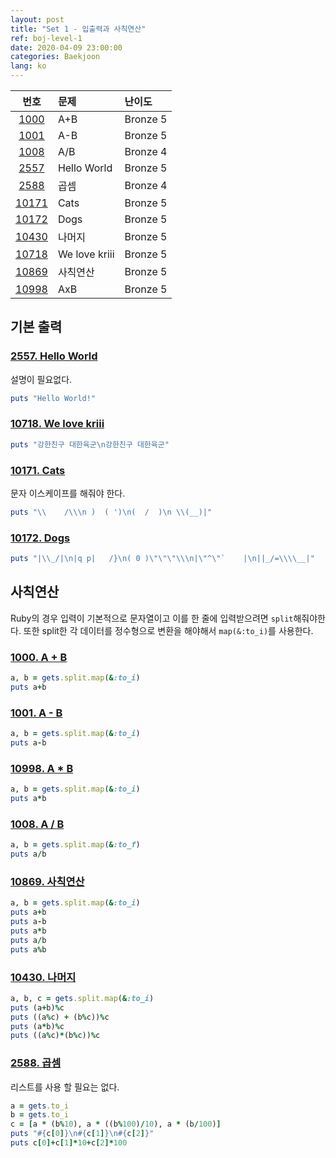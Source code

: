 ```yaml
---
layout: post
title: "Set 1 - 입출력과 사칙연산"
ref: boj-level-1
date: 2020-04-09 23:00:00
categories: Baekjoon
lang: ko
---
```


|번호|문제|난이도|
|:-:|:--|:--|
|[1000](#1000)|A+B|Bronze 5|
|[1001](#1001)|A-B|Bronze 5|
|[1008](#1008)|A/B|Bronze 4|
|[2557](#2557)|Hello World|Bronze 5|
|[2588](#2588)|곱셈|Bronze 4|
|[10171](#10171)|Cats|Bronze 5|
|[10172](#10172)|Dogs|Bronze 5|
|[10430](#10430)|나머지|Bronze 5|
|[10718](#10718)|We love kriii|Bronze 5|
|[10869](#10869)|사칙연산|Bronze 5|
|[10998](#10998)|AxB|Bronze 5|

<div class="divider"></div>

## 기본 출력
### [2557. Hello World](https://www.acmicpc.net/problem/2557) <a id="2557"></a>
설명이 필요없다.

```rb
puts "Hello World!"
```

### [10718. We love kriii](https://www.acmicpc.net/problem/10718) <a id="10718"></a>
```rb
puts "강한친구 대한육군\n강한친구 대한육군"
```

### [10171. Cats](https://www.acmicpc.net/problem/10171) <a id="10171"></a>
문자 이스케이프를 해줘야 한다.

```rb
puts "\\    /\\\n )  ( ')\n(  /  )\n \\(__)|"
```

### [10172. Dogs](https://www.acmicpc.net/problem/10172) <a id="10172"></a>

```rb
puts "|\\_/|\n|q p|   /}\n( 0 )\"\"\"\\\n|\"^\"`    |\n||_/=\\\\__|"
```
<div class="divider"></div>

## 사칙연산
Ruby의 경우 입력이 기본적으로 문자열이고 이를 한 줄에 입력받으려면 `split`해줘야한다.
또한 split한 각 데이터를 정수형으로 변환을 해야해서 `map(&:to_i)`를 사용한다.

### [1000. A + B](https://www.acmicpc.net/problem/1000) <a id="1000"></a>
```rb
a, b = gets.split.map(&:to_i)
puts a+b
```

### [1001. A - B](https://www.acmicpc.net/problem/1001) <a id="1001"></a>
```rb
a, b = gets.split.map(&:to_i)
puts a-b
```

### [10998. A \* B](https://www.acmicpc.net/problem/10998) <a id="10998"></a>
```rb
a, b = gets.split.map(&:to_i)
puts a*b
```

### [1008. A / B](https://www.acmicpc.net/problem/1008) <a id="1008"></a>
```rb
a, b = gets.split.map(&:to_f)
puts a/b
```

### [10869. 사칙연산](https://www.acmicpc.net/problem/10869) <a id="10869"></a>
```rb
a, b = gets.split.map(&:to_i)
puts a+b
puts a-b
puts a*b
puts a/b
puts a%b
```

### [10430. 나머지](https://www.acmicpc.net/problem/10430) <a id="10430"></a>
```rb
a, b, c = gets.split.map(&:to_i)
puts (a+b)%c
puts ((a%c) + (b%c))%c
puts (a*b)%c
puts ((a%c)*(b%c))%c
```

### [2588. 곱셈](https://www.acmicpc.net/problem/2588) <a id="2588"></a>
리스트를 사용 할 필요는 없다. 

```rb
a = gets.to_i
b = gets.to_i
c = [a * (b%10), a * ((b%100)/10), a * (b/100)]
puts "#{c[0]}\n#{c[1]}\n#{c[2]}"
puts c[0]+c[1]*10+c[2]*100
```
